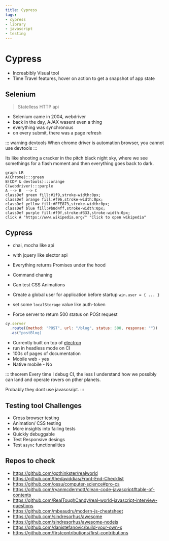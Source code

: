 ```yaml
---
title: Cypress
tags:
- cypress
- library
- javascript
- testing
---
```


# Cypress

<TagLinks />

* Increabibly Visual tool
* Time Travel features, hover on action to get a snapshot of app state

## Selenium

> Statelless HTTP api

* Selenium came in 2004, webdriver
* back in the day, AJAX wasent even a thing
* everything was synchronous
* on every submit, there was a page refresh

::: warning devtools
When chrome driver is automation browser, you cannot use devtools
:::

Its like shooting a cracker in the pitch black night sky, where we see somethings
for a flash moment and then everything goes back to dark.

```mermaid
graph LR
A(Chrome):::green
B(CDP & devtools):::orange
C(webdriver):::purple
A --> B  --> C
classDef green fill:#1f9,stroke-width:0px;
classDef orange fill:#f96,stroke-width:0px;
classDef yellow fill:#FFE873,stroke-width:0px;
classDef blue fill:#b8d4ff,stroke-width:0px;
classDef purple fill:#f9f,stroke:#333,stroke-width:0px;
click A "https://www.wikipedia.org/" "Click to open wikipedia"
```

## Cypress

* chai, mocha like api
* with jquery like slector api
* Everything returns Promises under the hood
* Command chaning
* Can test CSS Animations

* Create a global user for application before startup `win.user = { ... }`
* set some `localStorage` value like auth-token
* Force server to return 500 status on POSt request

```js
cy.server
  .route({method: "POST", url: "/blog", status: 500, response: ""})
  .as("postBlog)
```

* Currently built on top of [electron](https://www.electronjs.org/)
* run in headless mode on CI
* 100s of pages of documentation
* Mobile web - yes
* Native mobile - No

::: theorem
Every time I debug CI, the less I understand how we possibly can land and operate rovers
on pther planets.

Probably they dont use javascsript.
:::

## Testing tool Challenges

* Cross browser testing
* Animation/ CSS testing
* More insights into failing tests
* Quickly debuggable
* Test Responsive desings
* Test `async` functionalities

## Repos to check

* https://github.com/gothinkster/realworld
* https://github.com/thedaviddias/Front-End-Checklist
* https://github.com/ossu/computer-science#pro-cs
* https://github.com/ryanmcdermott/clean-code-javascript#table-of-contents
* https://github.com/RealToughCandy/real-world-javascript-interview-questions
* https://github.com/mbeaudru/modern-js-cheatsheet
* https://github.com/sindresorhus/awesome
* https://github.com/sindresorhus/awesome-nodejs
* https://github.com/danistefanovic/build-your-own-x
* https://github.com/firstcontributions/first-contributions


<Footer />
